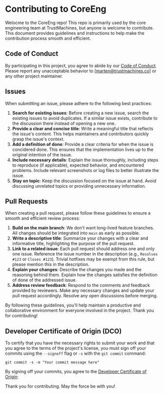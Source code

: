# Contributing to CoreEng

Welocme to the CoreEng repo!
This repo is primarily used by the core engineering team at TrustMachines, but anyone is welcome to contribute.
This document provides guidelines and instructions to help make the contribution process smooth and efficient.

## Code of Conduct

By participating in this project, you agree to abide by our [Code of Conduct](CODE_OF_CONDUCT.md).
Please report any unacceptable behavior to [marten@trustmachines.co] or any other project maintainer.

## Issues

When submitting an issue, please adhere to the following best practices:

1. **Search for existing issues**: Before creating a new issue, search the existing issues to avoid duplicates. If a similar issue exists, contribute to the discussion there instead of opening a new one.
2. **Provide a clear and concise title**: Write a meaningful title that reflects the issue's content. This helps maintainers and contributors quickly grasp the issue's context.
3. **Add a definition of done**: Provide a clear criteria for when the issue is concidered done. This ensures that the implementation lives up to the original intention of the issue.
4. **Include necessary details**: Explain the issue thoroughly, including steps to reproduce (if applicable), expected behavior, and encountered problems. Include relevant screenshots or log files to better illustrate the issue.
5. **Stay on topic**: Keep the discussion focused on the issue at hand. Avoid discussing unrelated topics or providing unnecessary information.

## Pull Requests

When creating a pull request, please follow these guidelines to ensure a smooth and efficient review process:

1. **Build on the main branch**: We don't want long-lived feature branches. All changes should be integrated into `main` as early as possible.
2. **Write a descriptive title**: Summarize your changes with a clear and informative title, highlighting the purpose of the pull request.
3. **Link to a related issue**: Each pull request should address one and only one issue. Reference the issue number in the description (e.g., `Resolves #123` or `Closes #123`). Trivial hotfixes may be exempt from this rule, but please mention this in the description.
4. **Explain your changes**: Describe the changes you made and the reasoning behind them. Explain how the changes satisfies the definition of done of the addressed issue.
5. **Address review feedback**: Respond to the comments and feedback provided by reviewers. Make any necessary changes and update your pull request accordingly. Resolve any open discussions before merging.

By following these guidelines, you'll help maintain a productive and collaborative environment for everyone involved in the project. Thank you for contributing!

## Developer Certificate of Origin (DCO)

To certify that you have the necessary rights to submit your work and that you agree to the terms of the project's license, you must sign off your commits using the `--signoff` flag or `-s` with the `git commit` command:

```
git commit -s -m "Your commit message here"
```

By signing off your commits, you agree to the [Developer Certificate of Origin](DCO.md):

Thank you for contributing. May the force be with you!
